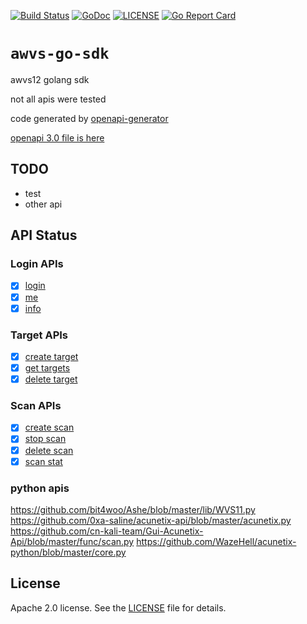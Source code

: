 [![Build Status](https://travis-ci.org/chennqqi/awvs-go-sdk.svg?branch=master)](https://travis-ci.org/chennqqi/awvs-go-sdk) [![GoDoc](https://godoc.org/github.com/chennqqi/awvs-go-sdk/go?status.svg)](https://godoc.org/github.com/chennqqi/awvs-go-sdk)  [![LICENSE](https://img.shields.io/github/license/chennqqi/awvs-go-sdk.svg?style=flat-square)](https://github.com/chennqqi/awvs-go-sdk/blob/master/LICENSE) [![Go Report Card](https://goreportcard.com/badge/github.com/chennqqi/awvs-go-sdk/go)](https://goreportcard.com/report/github.com/chennqqi/awvs-go-sdk)

# `awvs-go-sdk`

awvs12 golang sdk

not all apis were tested

 code generated by [openapi-generator](https://github.com/OpenAPITools/openapi-generator)

[openapi 3.0 file is here](https://github.com/chennqqi/awvs-go-sdk/blob/master/go/api/openapi.yaml.yaml)


## TODO

- test
- other api

## API Status

### Login APIs

- [x] [login](https://cloud.tencent.com/document/product/572/8819)
- [x] [me](https://cloud.tencent.com/document/product/572/8821)
- [x] [info](https://cloud.tencent.com/document/product/572/8820)

### Target APIs

- [x] [create target]()
- [x] [get targets]()
- [x] [delete target]()

### Scan APIs

- [x] [create scan]()
- [x] [stop scan]()
- [x] [delete scan]()
- [x] [scan stat]()

### python apis

https://github.com/bit4woo/Ashe/blob/master/lib/WVS11.py
https://github.com/0xa-saline/acunetix-api/blob/master/acunetix.py
https://github.com/cn-kali-team/Gui-Acunetix-Api/blob/master/func/scan.py
https://github.com/WazeHell/acunetix-python/blob/master/core.py


## License

Apache 2.0 license. See the [LICENSE](https://github.com/chennqqi/awvs-go-sdk/blob/master/LICENSE) file for details.
